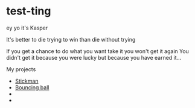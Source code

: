 # test-ting



ey yo it's Kasper

It's better to die trying to win than die without trying

If you get a chance to do what you want take it you won't get it again
You didn't get it because you were lucky but because you have earned it...




My projects

- [Stickman](stickman/)
- [Bouncing ball](bouncingball/)
- 
- 

